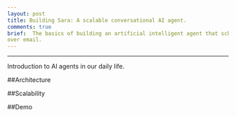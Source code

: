 ```yaml
---
layout: post
title: Building Sara: A scalable conversational AI agent.
comments: true
brief:  The basics of building an artificial intelligent agent that schedules calendar invites
over email.
---
```


<!-- *All that we see or seem is but a dream within a dream. -- Edgar Allan Poe* -->

-----

Introduction to AI agents in our daily life.

##Architecture

##Scalability

##Demo

